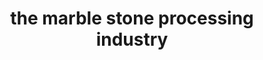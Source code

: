 ---
layout: post
posisiText: right
title: the marble stone processing industry
title-product: the marble stone processing industry
description: we are the marble stone processing industry, with the largest marble source in the world
photos: /images/products/h.jpeg
subtitle-product: Writer &#58; Widhiyan Pandega
description: we are the marble stone processing industry, with the largest marble source in the world
description-product1: 
description-product2: 
description-product3: Design &#58; Widhiyan Pandega
thumbnails1: 
thumbnails1-alt: 
thumbnails2: 
thumbnails2-alt: 
thumbnails3: 
thumbnails3-alt: 
thumbnails4: 
thumbnails4-alt: 
thumbnails5: 
thumbnails5-alt: 
thumbnails6: 
thumbnails6-alt: 
---